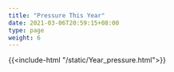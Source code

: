 ```yaml
---
title: "Pressure This Year"
date: 2021-03-06T20:59:15+08:00
type: page
weight: 6
---
```

{{<include-html "/static/Year_pressure.html">}}
